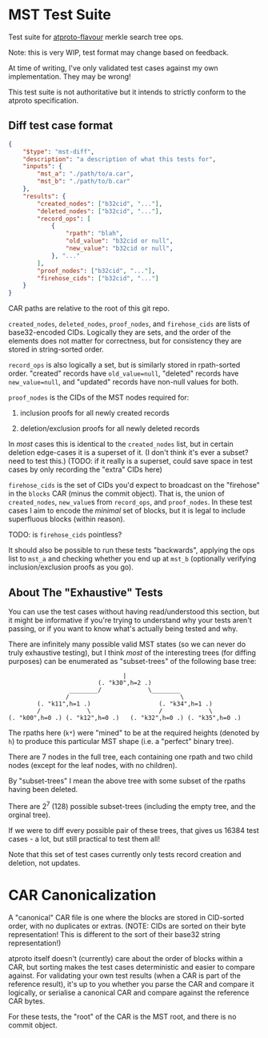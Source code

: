# MST Test Suite

Test suite for [atproto-flavour](https://atproto.com/specs/repository) merkle search tree ops.

Note: this is very WIP, test format may change based on feedback.

At time of writing, I've only validated test cases against my own implementation. They may be wrong!

This test suite is not authoritative but it intends to strictly conform to the atproto specification.

## Diff test case format

```json
{
	"$type": "mst-diff",
	"description": "a description of what this tests for",
	"inputs": {
		"mst_a": "./path/to/a.car",
		"mst_b": "./path/to/b.car"
	},
	"results": {
		"created_nodes": ["b32cid", "..."],
		"deleted_nodes": ["b32cid", "..."],
		"record_ops": [
			{
				"rpath": "blah",
				"old_value": "b32cid or null",
				"new_value": "b32cid or null",
			}, "..."
		],
		"proof_nodes": ["b32cid", "..."],
		"firehose_cids": ["b32cid", "..."]
	}
}
```

CAR paths are relative to the root of this git repo.

`created_nodes`, `deleted_nodes`, `proof_nodes`, and `firehose_cids` are lists of base32-encoded CIDs. Logically they are sets, and the order of the elements does not matter for correctness, but for consistency they are stored in string-sorted order.

`record_ops` is also logically a set, but is similarly stored in rpath-sorted order. "created" records have `old_value=null`, "deleted" records have `new_value=null`, and "updated" records have non-null values for both.

`proof_nodes` is the CIDs of the MST nodes required for:

1. inclusion proofs for all newly created records

2. deletion/exclusion proofs for all newly deleted records

In *most* cases this is identical to the `created_nodes` list, but in certain deletion edge-cases it is a superset of it. (I don't think it's ever a subset? need to test this.) (TODO: if it really is a superset, could save space in test cases by only recording the "extra" CIDs here)

`firehose_cids` is the set of CIDs you'd expect to broadcast on the "firehose" in the `blocks` CAR (minus the commit object). That is, the union of `created_nodes`, `new_value`s from `record_ops`, and `proof_nodes`. In these test cases I aim to encode the *minimal* set of blocks, but it is legal to include superfluous blocks (within reason).

TODO: is `firehose_cids` pointless?

It should also be possible to run these tests "backwards", applying the ops list to `mst_a` and checking whether you end up at `mst_b` (optionally verifying inclusion/exclusion proofs as you go).

## About The "Exhaustive" Tests

You can use the test cases without having read/understood this section, but it might be informative if you're trying to understand why your tests aren't passing, or if you want to know what's actually being tested and why.

There are infinitely many possible valid MST states (so we can never do truly exhaustive testing), but I think *most* of the interesting trees (for diffing purposes) can be enumerated as "subset-trees" of the following base tree:

```
                                |
                         (. "k30",h=2 .)
                 ________/             \________
                /                               \
        (. "k11",h=1 .)                   (. "k34",h=1 .)
        /             \                   /             \
(. "k00",h=0 .) (. "k12",h=0 .)   (. "k32",h=0 .) (. "k35",h=0 .)

```

The rpaths here (`k*`) were "mined" to be at the required heights (denoted by `h`) to produce this particular MST shape (i.e. a "perfect" binary tree).

There are 7 nodes in the full tree, each containing one rpath and two child nodes (except for the leaf nodes, with no children).

By "subset-trees" I mean the above tree with some subset of the rpaths having been deleted.

There are $2^7$ (128) possible subset-trees (including the empty tree, and the orginal tree).

If we were to diff every possible pair of these trees, that gives us 16384 test cases - a lot, but still practical to test them all!

Note that this set of test cases currently only tests record creation and deletion, not updates.

# CAR Canonicalization

A "canonical" CAR file is one where the blocks are stored in CID-sorted order, with no duplicates or extras. (NOTE: CIDs are sorted on their byte representation! This is different to the sort of their base32 string representation!)

atproto itself doesn't (currently) care about the order of blocks within a CAR, but sorting makes the test cases deterministic and easier to compare against. For validating your own test results (when a CAR is part of the reference result), it's up to you whether you parse the CAR and compare it logically, or serialise a canonical CAR and compare against the reference CAR bytes.

For these tests, the "root" of the CAR is the MST root, and there is no commit object.
